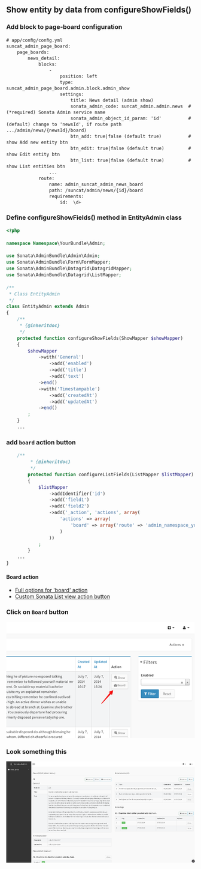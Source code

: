 Show entity by data from configureShowFields()
------------

### Add block to page-board configuration

````
# app/conﬁg/conﬁg.yml
suncat_admin_page_board:
    page_boards:
        news_detail:
            blocks:
                -
                    position: left
                    type: suncat_admin_page_board.admin.block.admin_show
                    settings:
                        title: News detail (admin show)
                        sonata_admin_code: suncat_admin.admin.news  # (*required) Sonata Admin service name
                        sonata_admin_object_id_param: 'id'          # (default) change to 'newsId', if route path .../admin/news/{newsId}/board)
                        btn_add: true|false (default true)          # show Add new entity btn
                        btn_edit: true|false (default true)         # show Edit entity btn
                        btn_list: true|false (default true)         # show List entities btn
                ...
            route:
                name: admin_suncat_admin_news_board
                path: /suncat/admin/news/{id}/board
                requirements:
                    id:  \d+
````

### Define configureShowFields() method in EntityAdmin class

```php
<?php

namespace Namespace\YourBundle\Admin;

use Sonata\AdminBundle\Admin\Admin;
use Sonata\AdminBundle\Form\FormMapper;
use Sonata\AdminBundle\Datagrid\DatagridMapper;
use Sonata\AdminBundle\Datagrid\ListMapper;

/**
 * Class EntityAdmin
 */
class EntityAdmin extends Admin
{
    /**
     * {@inheritdoc}
     */
    protected function configureShowFields(ShowMapper $showMapper)
    {
        $showMapper
            ->with('General')
                ->add('enabled')
                ->add('title')
                ->add('text')
            ->end()
            ->with('Timestampable')
                ->add('createdAt')
                ->add('updatedAt')
            ->end()
        ;
    }
    ...
```

### add `board` action button

```php
    /**
         * {@inheritdoc}
         */
        protected function configureListFields(ListMapper $listMapper)
        {
            $listMapper
                ->addIdentifier('id')
                ->add('field1')
                ->add('field2')
                ->add('_action', 'actions', array(
                    'actions' => array(
                        'board' => array('route' => 'admin_namespace_your_entity_board'),  # route name of page-board
                    )
                ))
            ;
        }
    ...
}
```

#### Board action

- [Full options for 'board' action](5-board-action-reference.md)
- [Custom Sonata List view action button](4-custom-sonata-list-action-button.md)


### Click on `Board` button
![](https://raw.githubusercontent.com/suncat2000/AdminPageBoardBundle/master/Resources/doc/screen2.png)

### Look something this
![](https://raw.githubusercontent.com/suncat2000/AdminPageBoardBundle/master/Resources/doc/screen4.png)
